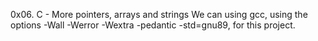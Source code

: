 0x06. C - More pointers, arrays and strings
We can using gcc, using the options -Wall -Werror -Wextra -pedantic -std=gnu89, for this project.
